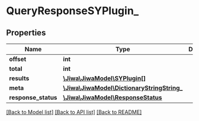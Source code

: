 # QueryResponseSYPlugin_

## Properties
Name | Type | Description | Notes
------------ | ------------- | ------------- | -------------
**offset** | **int** |  | [optional] 
**total** | **int** |  | [optional] 
**results** | [**\Jiwa\JiwaModel\SYPlugin[]**](SYPlugin.md) |  | [optional] 
**meta** | [**\Jiwa\JiwaModel\DictionaryStringString_**](DictionaryStringString_.md) |  | [optional] 
**response_status** | [**\Jiwa\JiwaModel\ResponseStatus**](ResponseStatus.md) |  | [optional] 

[[Back to Model list]](../README.md#documentation-for-models) [[Back to API list]](../README.md#documentation-for-api-endpoints) [[Back to README]](../README.md)


